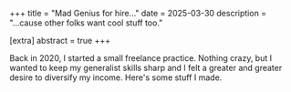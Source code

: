 +++
title = "Mad Genius for hire..."
date = 2025-03-30
description = "...cause other folks want cool stuff too."

[extra]
abstract = true
+++



Back in 2020, I started a small freelance practice.  Nothing crazy, but I wanted to keep my generalist skills sharp and I felt a greater and greater desire to diversify my income.  Here's some stuff I made.